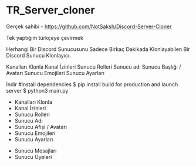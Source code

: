 # TR_Server_cloner

Gerçek sahibi - https://github.com/NotSaksh/Discord-Server-Cloner

Tek yaptığım türkçeye çevirmek


Herhangi Bir Discord Sunucusunu Sadece Birkaç Dakikada Klonlayabilen Bir Discord Sunucu Klonlayıcı.

Kanalları Klonla
Kanal İzinleri
Sunucu Rolleri
Sunucu adı
Sunucu Başlığı / Avatarı
Sunucu Emojileri
Sunucu Ayarları

İndir
#install dependencies
$ pip install
build for production and launch server
$ python3 main.py

+ Kanalları Klonla
+ Kanal İzinleri
+ Sunucu Rolleri
+ Sunucu Adı
+ Sunucu Afişi / Avatarı
+ Sunucu Emojileri
+ Sunucu Ayarları
- Sunucu Mesajları
- Sunucu Üyeleri
